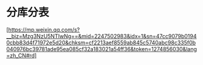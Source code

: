 分库分表
===

[https://mp.weixin.qq.com/s?__biz=Mzg3NzU5NTIwNg==&mid=2247502983&idx=1&sn=47cc9079b01940cbb83d4f71972e5d20&chksm=cf2213aef8559ab845c5740abc98c335f0b040976bc39781ade95ea085cf32a183021a54ff36&token=1274856030&lang=zh_CN#rd]
